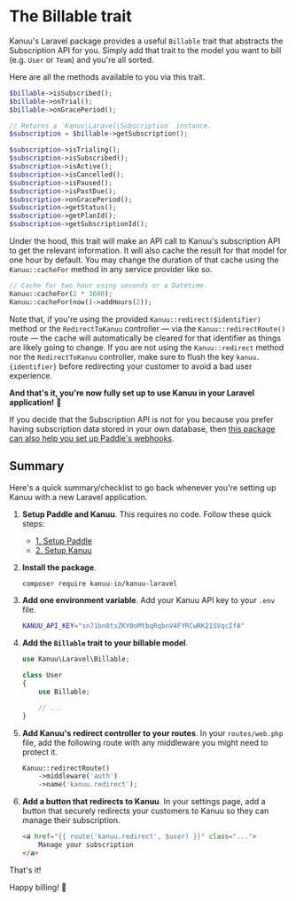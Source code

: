 # The Billable trait

Kanuu's Laravel package provides a useful `Billable` trait that abstracts the Subscription API for you. Simply add that trait to the model you want to bill (e.g. `User` or `Team`) and you're all sorted.

Here are all the methods available to you via this trait.

```php
$billable->isSubscribed();
$billable->onTrial();
$billable->onGracePeriod();

// Returns a `Kanuu\Laravel\Subscription` instance.
$subscription = $billable->getSubscription();

$subscription->isTrialing();
$subscription->isSubscribed();
$subscription->isActive();
$subscription->isCancelled();
$subscription->isPaused();
$subscription->isPastDue();
$subscription->onGracePeriod();
$subscription->getStatus();
$subscription->getPlanId();
$subscription->getSubscriptionId();
```

Under the hood, this trait will make an API call to Kanuu's subscription API to get the relevant information. It will also cache the result for that model for one hour by default. You may change the duration of that cache using the `Kanuu::cacheFor` method in any service provider like so.

```php
// Cache for two hour using seconds or a Datetime.
Kanuu::cacheFor(2 * 3600);
Kanuu::cacheFor(now()->addHours(2));
```

Note that, if you're using the provided `Kanuu::redirect($identifier)` method or the `RedirectToKanuu` controller — via the `Kanuu::redirectRoute()` route — the cache will automatically be cleared for that identifier as things are likely going to change. If you are not using the `Kanuu::redirect` method nor the `RedirectToKanuu` controller, make sure to flush the key `kanuu.{identifier}` before redirecting your customer to avoid a bad user experience.

**And that's it, you're now fully set up to use Kanuu in your Laravel application!** 🥳

If you decide that the Subscription API is not for you because you prefer having subscription data stored in your own database, then [this package can also help you set up Paddle's webhooks](./webhook-helpers).

## Summary

Here's a quick summary/checklist to go back whenever you're setting up Kanuu with a new Laravel application.

1. **Setup Paddle and Kanuu**. This requires no code. Follow these quick steps:
    - [1. Setup Paddle](../getting-started/setup-paddle)
    - [2. Setup Kanuu](../getting-started/setup-kanuu)

1. **Install the package**.
    ```sh
    composer require kanuu-io/kanuu-laravel
    ```

1. **Add one environment variable**. Add your Kanuu API key to your `.env` file.
    ```sh
    KANUU_API_KEY="sn71bn8tsZKY0oMtbqRqbnV4FYRCwRK21SVqcIfA"
    ```

1. **Add the `Billable` trait to your billable model**.
    ```php
    use Kanuu\Laravel\Billable;

    class User
    {
        use Billable;

        // ...
    }
    ```

1. **Add Kanuu's redirect controller to your routes**. In your `routes/web.php` file, add the following route with any middleware you might need to protect it.
    ```php
    Kanuu::redirectRoute()
        ->middleware('auth')
        ->name('kanuu.redirect');
    ```

1. **Add a button that redirects to Kanuu**. In your settings page, add a button that securely redirects your customers to Kanuu so they can manage their subscription.
    ```html
    <a href="{{ route('kanuu.redirect', $user) }}" class="...">
        Manage your subscription
    </a>
    ```

That's it!

Happy billing! 💸
